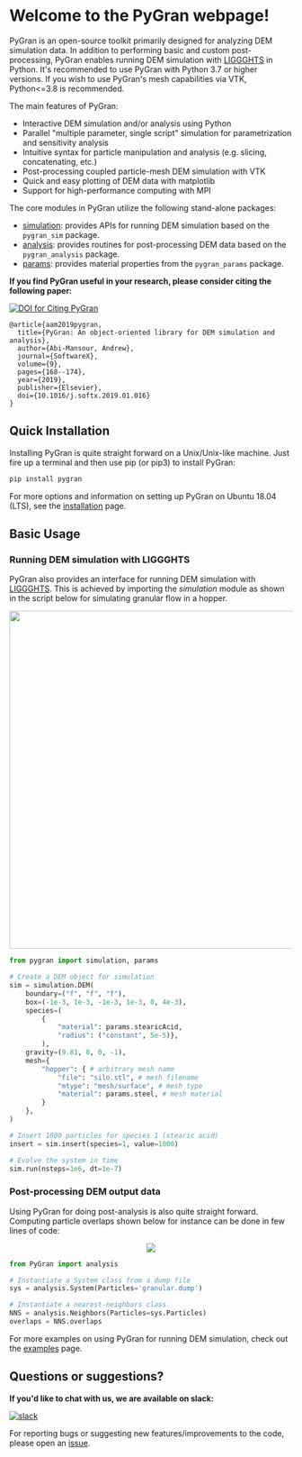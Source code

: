 # Welcome to the PyGran webpage!

PyGran is an open-source toolkit primarily designed for analyzing DEM simulation data. In addition to performing basic and custom post-processing, PyGran enables running DEM simulation with [LIGGGHTS](https://www.cfdem.com/liggghtsr-open-source-discrete-element-method-particle-simulation-code) in Python. It's recommended to use PyGran with Python 3.7 or higher versions. If you wish to use PyGran's mesh capabilities via VTK, Python<=3.8 is recommended.

The main features of PyGran:

- Interactive DEM simulation and/or analysis using Python 
- Parallel "multiple parameter, single script" simulation for parametrization and sensitivity analysis
- Intuitive syntax for particle manipulation and analysis (e.g. slicing, concatenating, etc.)
- Post-processing coupled particle-mesh DEM simulation with VTK
- Quick and easy plotting of DEM data with matplotlib
- Support for high-performance computing with MPI

The core modules in PyGran utilize the following stand-alone packages:

- [simulation](https://github.com/Andrew-AbiMansour/PyGranSim): provides APIs for running DEM simulation based on the `pygran_sim` package.
- [analysis](https://github.com/Andrew-AbiMansour/PyGranAnalysis): provides routines for post-processing DEM data based on the `pygran_analysis` package.
- [params](https://github.com/Andrew-AbiMansour/PyGranParams): provides material properties from the `pygran_params` package.

**If you find PyGran useful in your research, please consider citing the following paper:**

[![DOI for Citing PyGran](https://img.shields.io/badge/DOI-10.1016%2Fels.jsoftx.5b00056-blue.svg)](https://doi.org/10.1016/j.softx.2019.01.016)

```
@article{aam2019pygran,
  title={PyGran: An object-oriented library for DEM simulation and analysis},
  author={Abi-Mansour, Andrew},
  journal={SoftwareX},
  volume={9},
  pages={168--174},
  year={2019},
  publisher={Elsevier},
  doi={10.1016/j.softx.2019.01.016}
}
```

## Quick Installation
Installing PyGran is quite straight forward on a Unix/Unix-like machine. Just fire up a terminal and then use pip (or pip3) to install PyGran:
```bash
pip install pygran
```
For more options and information on setting up PyGran on Ubuntu 18.04 (LTS), see the [installation](docs/introduction.html#installation-example-ubuntu-18-04-lts) page.

## Basic Usage
### Running DEM simulation with LIGGGHTS

PyGran also provides an interface for running DEM simulation with [LIGGGHTS](https://www.cfdem.com/liggghtsr-open-source-discrete-element-method-particle-simulation-code). This is achieved by importing the <i>simulation</i> module as shown in the script below for simulating granular flow in a hopper.

<p style="text-align:center;"><img src="images/hopper.png" width="600"></p>

```python
from pygran import simulation, params

# Create a DEM object for simulation
sim = simulation.DEM(
    boundary=("f", "f", "f"),
    box=(-1e-3, 1e-3, -1e-3, 1e-3, 0, 4e-3),
    species=(
        {
            "material": params.stearicAcid, 
            "radius": ("constant", 5e-5)},
        ),
    gravity=(9.81, 0, 0, -1),
    mesh={
        "hopper": { # arbitrary mesh name
            "file": "silo.stl", # mesh filename
            "mtype": "mesh/surface", # mesh type
            "material": params.steel, # mesh material
        }
    },
)

# Insert 1000 particles for species 1 (stearic acid)
insert = sim.insert(species=1, value=1000)

# Evolve the system in time
sim.run(nsteps=1e6, dt=1e-7)
```

### Post-processing DEM output data
Using PyGran for doing post-analysis is also quite straight forward. Computing particle overlaps shown below for instance can be done in few lines of code:

<p style="text-align:center;"><img src="images/overlap-hist.png"></p>

```python
from PyGran import analysis

# Instantiate a System class from a dump file
sys = analysis.System(Particles='granular.dump')

# Instantiate a nearest-neighbors class
NNS = analysis.Neighbors(Particles=sys.Particles)
overlaps = NNS.overlaps
```
For more examples on using PyGran for running DEM simulation, check out the <a href="http://andrew-abimansour.github.io/PyGran/examples/examples.html">examples</a> page.

## Questions or suggestions?

**If you'd like to chat with us, we are available on slack:**

[![slack](https://img.shields.io/badge/chat-on_slack-808493.svg?longCache=true&style=flat&logo=slack)](https://levnon.slack.com/archives/CPSTMBVTR)

For reporting bugs or suggesting new features/improvements to the code, please open an [issue](https://github.com/andrew-abimansour/PyGran/issues).
